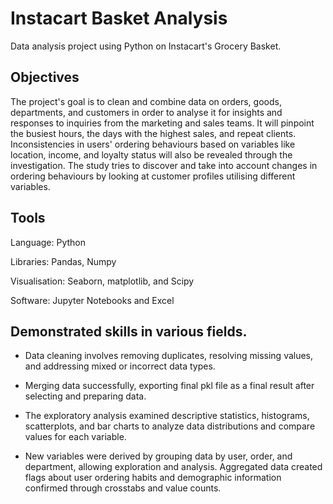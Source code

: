 # Instacart Basket Analysis

Data analysis project using Python on Instacart's Grocery Basket.

## Objectives

The project's goal is to clean and combine data on orders, goods, departments, and customers in order to analyse it for insights and responses to inquiries from the marketing and sales teams. It will pinpoint the busiest hours, the days with the highest sales, and repeat clients. Inconsistencies in users' ordering behaviours based on variables like location, income, and loyalty status will also be revealed through the investigation. The study tries to discover and take into account changes in ordering behaviours by looking at customer profiles utilising different variables.

## Tools

Language: Python

Libraries: Pandas, Numpy

Visualisation: Seaborn, matplotlib, and Scipy

Software: Jupyter Notebooks and Excel

## Demonstrated skills in various fields.

+ Data cleaning involves removing duplicates, resolving missing values, and addressing mixed or incorrect data types.

+ Merging data successfully, exporting final pkl file as a final result after selecting and preparing data.

+ The exploratory analysis examined descriptive statistics, histograms, scatterplots, and bar charts to analyze data distributions and compare values for each variable.

+ New variables were derived by grouping data by user, order, and department, allowing exploration and analysis. Aggregated data created flags about user ordering habits and demographic information confirmed through crosstabs and value counts.
